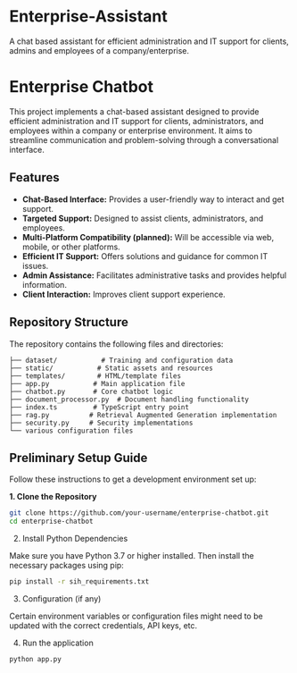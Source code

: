 # Enterprise-Assistant
 A chat based assistant for efficient administration and IT support for clients, admins and employees of a company/enterprise.

# Enterprise Chatbot

This project implements a chat-based assistant designed to provide efficient administration and IT support for clients, administrators, and employees within a company or enterprise environment. It aims to streamline communication and problem-solving through a conversational interface.

## Features

*   **Chat-Based Interface:**  Provides a user-friendly way to interact and get support.
*   **Targeted Support:** Designed to assist clients, administrators, and employees.
*   **Multi-Platform Compatibility (planned):**  Will be accessible via web, mobile, or other platforms.
*   **Efficient IT Support:** Offers solutions and guidance for common IT issues.
*   **Admin Assistance:** Facilitates administrative tasks and provides helpful information.
*   **Client Interaction:** Improves client support experience.

## Repository Structure

The repository contains the following files and directories:
```
├── dataset/           # Training and configuration data
├── static/           # Static assets and resources
├── templates/        # HTML/template files
├── app.py           # Main application file
├── chatbot.py       # Core chatbot logic
├── document_processor.py  # Document handling functionality
├── index.ts         # TypeScript entry point
├── rag.py          # Retrieval Augmented Generation implementation
├── security.py     # Security implementations
└── various configuration files
```

## Preliminary Setup Guide

Follow these instructions to get a development environment set up:

**1. Clone the Repository**
```bash
git clone https://github.com/your-username/enterprise-chatbot.git
cd enterprise-chatbot
```
2. Install Python Dependencies

Make sure you have Python 3.7 or higher installed. Then install the necessary packages using pip:
```bash
pip install -r sih_requirements.txt
```
3. Configuration (if any)

Certain environment variables or configuration files might need to be updated with the correct credentials, API keys, etc.

4. Run the application
```bash
python app.py
```
